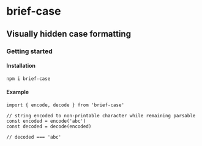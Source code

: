# brief-case

## Visually hidden case formatting

### Getting started

#### Installation

```shell script
npm i brief-case
```

#### Example

```ecmascript 6
import { encode, decode } from 'brief-case'

// string encoded to non-printable character while remaining parsable
const encoded = encode('abc')
const decoded = decode(encoded)

// decoded === 'abc'
```

